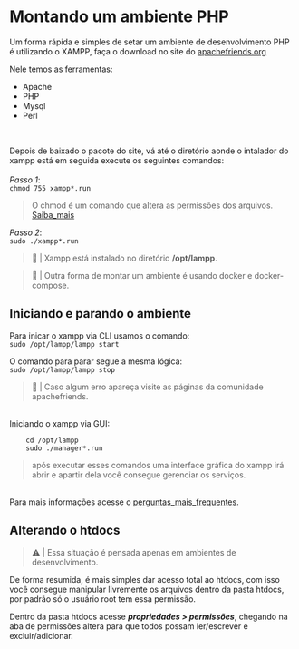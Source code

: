 
# Montando um ambiente PHP

Um forma rápida e simples de setar um ambiente de desenvolvimento PHP é utilizando o XAMPP, faça o download no site do [apachefriends.org](https://www.apachefriends.org/pt_br/download.html)

Nele temos as ferramentas:  
<ul>
    <li>Apache</li>
    <li>PHP</li>
    <li>Mysql</li>
    <li>Perl</li>
</ul><br>

Depois de baixado o pacote do site, vá até o diretório aonde o intalador do xampp está em seguida execute os seguintes comandos:<br><br>
*Passo 1*:<br> 
`chmod 755 xampp*.run`
 >  O chmod é um comando que altera as permissões dos arquivos. [Saiba_mais](https://www.hostgator.com.br/blog/comando-chmod-no-linux-como-utilizar-e-para-o-que-ele-serve/)

*Passo 2*:<br> 
`sudo ./xampp*.run`<br>

> :memo: | Xampp está instalado no diretório **/opt/lampp**. 

> :memo: | Outra forma de montar um ambiente é usando docker e docker-compose.


## Iniciando e parando o ambiente 

Para inicar o xampp via CLI usamos o comando:<br>
`sudo /opt/lampp/lampp start`

O comando para parar segue a mesma lógica:<br>
`sudo /opt/lampp/lampp stop`

> :memo: | Caso algum erro apareça visite as páginas da comunidade apachefriends.

<br>Iniciando o xampp via GUI:
```
    cd /opt/lampp
    sudo ./manager*.run
```
>  após executar esses comandos uma interface gráfica do xampp irá abrir e apartir dela você consegue gerenciar os serviços.

<br>Para mais informações acesse o [perguntas_mais_frequentes](https://www.apachefriends.org/pt_br/faq_linux.html).

## Alterando o htdocs 

> :warning: | Essa situação é pensada apenas em ambientes de desenvolvimento.

De forma resumida, é mais simples dar acesso total ao htdocs, com isso você consegue manipular livremente os arquivos dentro da pasta htdocs, por padrão só o usuário root tem essa permissão. 

Dentro da pasta htdocs acesse ***propriedades > permissões***, chegando na aba de permissões altera para que todos possam ler/escrever e excluir/adicionar.

